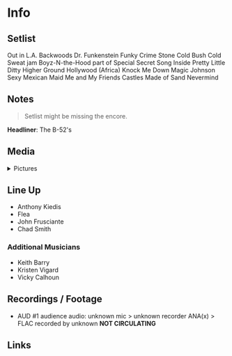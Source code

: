 # Info

## Setlist

Out in L.A.
Backwoods
Dr. Funkenstein
Funky Crime
Stone Cold Bush
Cold Sweat jam
Boyz-N-the-Hood part of
Special Secret Song Inside
Pretty Little Ditty
Higher Ground
Hollywood (Africa)
Knock Me Down
Magic Johnson
Sexy Mexican Maid
Me and My Friends
Castles Made of Sand
Nevermind

## Notes

> Setlist might be missing the encore.

**Headliner**: The B-52's

## Media 

<details>
  <summary>Pictures</summary>
  <!--<img alt="Setlist" title="Setlist" src="_.jpg" height="200" />
  <img alt="Flyer" title="Flyer" src="_.jpg" height="200" />
  <img alt="Clipper" title="Clipper" src="_.jpg" height="200" />
  <img alt="Ticket" title="Ticket" src="_.jpg" height="200" />
  -->
</details>

## Line Up

* Anthony Kiedis
* Flea
* John Frusciante
* Chad Smith

### Additional Musicians

* Keith Barry  
* Kristen Vigard  
* Vicky Calhoun

## Recordings / Footage

* AUD #1 audience audio: unknown mic > unknown recorder ANA(x) > FLAC recorded by unknown **NOT CIRCULATING**

## Links